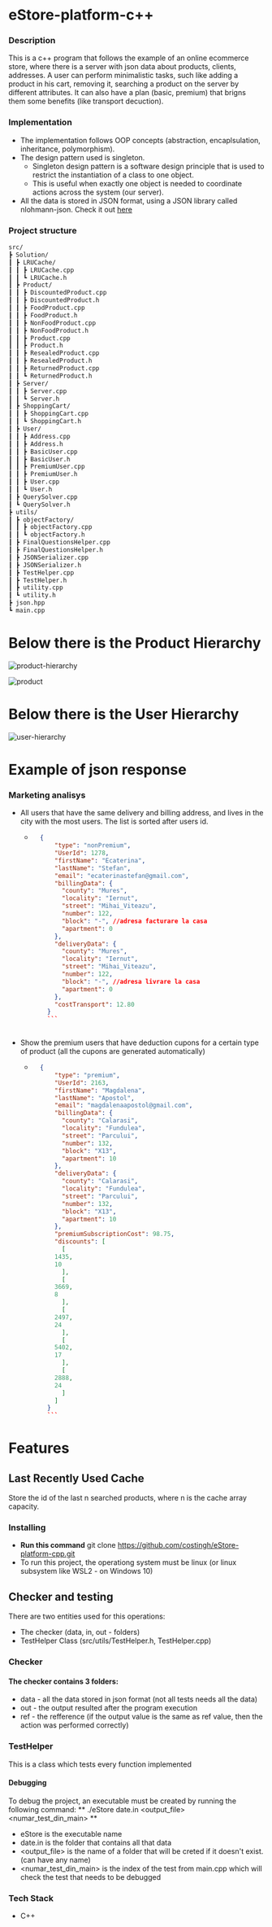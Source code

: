 # eStore-platform-c++

### Description

This is a c++ program that follows the example of an online ecommerce store, where there is a server with json data about products, clients, addresses. A user can perform minimalistic tasks, such like adding a product in his cart, removing it, searching a product on the server by different attributes. It can also have a plan (basic, premium) that brigns them some benefits (like transport decuction).

### Implementation

* The implementation follows OOP concepts (abstraction, encaplsulation, inheritance, polymorphism). 
* The design pattern used is singleton.
	* Singleton design pattern is a software design principle that is used to restrict the instantiation of a class to one object. 
	* This is useful when exactly one object is needed to coordinate actions across the system (our server). 
* All the data is stored in JSON format, using a JSON library called nlohmann-json. Check it out [here](https://github.com/nlohmann/json) 

### Project structure

```bash
src/
┣ Solution/
┃ ┣ LRUCache/
┃ ┃ ┣ LRUCache.cpp
┃ ┃ ┗ LRUCache.h
┃ ┣ Product/
┃ ┃ ┣ DiscountedProduct.cpp
┃ ┃ ┣ DiscountedProduct.h
┃ ┃ ┣ FoodProduct.cpp
┃ ┃ ┣ FoodProduct.h
┃ ┃ ┣ NonFoodProduct.cpp
┃ ┃ ┣ NonFoodProduct.h
┃ ┃ ┣ Product.cpp
┃ ┃ ┣ Product.h
┃ ┃ ┣ ResealedProduct.cpp
┃ ┃ ┣ ResealedProduct.h
┃ ┃ ┣ ReturnedProduct.cpp
┃ ┃ ┗ ReturnedProduct.h
┃ ┣ Server/
┃ ┃ ┣ Server.cpp
┃ ┃ ┗ Server.h
┃ ┣ ShoppingCart/
┃ ┃ ┣ ShoppingCart.cpp
┃ ┃ ┗ ShoppingCart.h
┃ ┣ User/
┃ ┃ ┣ Address.cpp
┃ ┃ ┣ Address.h
┃ ┃ ┣ BasicUser.cpp
┃ ┃ ┣ BasicUser.h
┃ ┃ ┣ PremiumUser.cpp
┃ ┃ ┣ PremiumUser.h
┃ ┃ ┣ User.cpp
┃ ┃ ┗ User.h
┃ ┣ QuerySolver.cpp
┃ ┗ QuerySolver.h
┣ utils/ 
┃ ┣ objectFactory/ 
┃ ┃ ┣ objectFactory.cpp 
┃ ┃ ┗ objectFactory.h 
┃ ┣ FinalQuestionsHelper.cpp 
┃ ┣ FinalQuestionsHelper.h 
┃ ┣ JSONSerializer.cpp 
┃ ┣ JSONSerializer.h 
┃ ┣ TestHelper.cpp 
┃ ┣ TestHelper.h 
┃ ┣ utility.cpp
┃ ┗ utility.h
┣ json.hpp 
┗ main.cpp 
```

# Below there is the Product Hierarchy
![product-hierarchy](https://github.com/costingh/eStore-platform-cpp/blob/master/README-producthierarchy.jpg?raw=true)

![product](https://github.com/costingh/eStore-platform-cpp/blob/master/README-produs.png?raw=true)

# Below there is the User Hierarchy
![user-hierarchy](https://github.com/costingh/eStore-platform-cpp/blob/master/README-userhierarchy.png?raw=true)

# Example of json response

### Marketing analisys

* All users that have the same delivery and billing address, and lives in the city with the most users. The list is sorted after users id.

	* ```json
		{
		    "type": "nonPremium",
		    "UserId": 1278,
		    "firstName": "Ecaterina",
		    "lastName": "Stefan",
		    "email": "ecaterinastefan@gmail.com",
		    "billingData": {
		      "county": "Mures",
		      "locality": "Iernut",
		      "street": "Mihai_Viteazu",
		      "number": 122,
		      "block": "-", //adresa facturare la casa
		      "apartment": 0
		    },
		    "deliveryData": {
		      "county": "Mures",
		      "locality": "Iernut",
		      "street": "Mihai_Viteazu",
		      "number": 122,
		      "block": "-", //adresa livrare la casa
		      "apartment": 0
		    },
		    "costTransport": 12.80
		  }
		  ```
 
* Show the premium users that have deduction cupons for a certain type of product (all the cupons are generated automatically)
	* ```json
		{
		    "type": "premium",
		    "UserId": 2163,
		    "firstName": "Magdalena",
		    "lastName": "Apostol",
		    "email": "magdalenaapostol@gmail.com",
		    "billingData": {
		      "county": "Calarasi",
		      "locality": "Fundulea",
		      "street": "Parcului",
		      "number": 132,
		      "block": "X13",
		      "apartment": 10
		    },
		    "deliveryData": {
		      "county": "Calarasi",
		      "locality": "Fundulea",
		      "street": "Parcului",
		      "number": 132,
		      "block": "X13",
		      "apartment": 10
		    },
		    "premiumSubscriptionCost": 98.75,
		    "discounts": [
		      [
			1435,
			10
		      ],
		      [
			3669,
			8
		      ],
		      [
			2497,
			24
		      ],
		      [
			5402,
			17
		      ],
		      [
			2888,
			24
		      ]
		    ]
		  }
		  ```
  
# Features

## Last Recently Used Cache

Store the id of the last n searched products, where n is the cache array capacity.
 
### Installing

* **Run this command** git clone https://github.com/costingh/eStore-platform-cpp.git
* To run this project, the operationg system must be linux (or linux subsystem like WSL2 - on Windows 10)

## Checker and testing

There are two entities used for this operations:
* The checker (data, in, out - folders)
* TestHelper Class (src/utils/TestHelper.h, TestHelper.cpp)

### Checker

#### The checker contains 3 folders:
* data - all the data stored in json format (not all tests needs all the data)
* out - the output resulted after the program execution
* ref - the refference (if the output value is the same as ref value, then the action was performed correctly)

### TestHelper

This is a class which tests every function implemented

#### Debugging

To debug the project, an executable must be created by running the following command: ** ./eStore date.in <output_file> <numar_test_din_main> **
* eStore is the executable name
* date.in is the folder that contains all that data
* <output_file> is the name of a folder that will be creted if it doesn't exist. (can have any name)
* <numar_test_din_main> is the index of the test from main.cpp which will check the test that needs to be debugged

### Tech Stack
* C++
